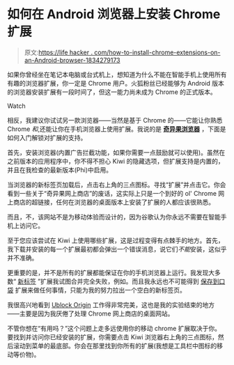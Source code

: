 # 如何在 Android 浏览器上安装 Chrome 扩展

> 原文:[https://life hacker . com/how-to-install-chrome-extensions-on-an-Android-browser-1834279173](https://lifehacker.com/how-to-install-chrome-extensions-on-an-android-browser-1834279173)

如果你曾经坐在笔记本电脑或台式机上，想知道为什么不能在智能手机上使用所有有趣的浏览器扩展，你一定是 Chrome 用户。火狐粉丝已经能够为 Android 版本的浏览器安装扩展有一段时间了，但这一能力尚未成为 Chrome 的正式版本。

Watch

相反，我建议你试试另一款浏览器——当然是基于 Chrome 的——它能让你熟悉 Chrome *和*,还能让你在手机浏览器上使用扩展。我说的是 [**奇异果浏览器**](https://play.google.com/store/apps/details?id=com.kiwibrowser.browser&hl=en_US) ，下面是如何入门解锁对扩展的支持。

首先，安装浏览器(内置广告拦截功能，如果你需要一点鼓励就可以使用)。虽然在之前版本的应用程序中，你不得不担心 Kiwi 的隐藏选项，但扩展支持是内置的，并且在我检查的最新版本(Phi)中启用。

当浏览器的新标签页加载后，点击右上角的三点图标。寻找“扩展”并点击它。你会看到一些关于“奇异果网上商店”的废话，这实际上只是一个到好的 ol' Chrome 网上商店的超链接，任何在浏览器的桌面版本上安装了扩展的人都应该很熟悉。

而且，不，该网站不是为移动体验而设计的，因为谷歌认为你永远不需要在智能手机上访问它。

至于您应该尝试在 Kiwi 上使用哪些扩展，这是过程变得有点棘手的地方。首先，我下载并安装的每一个扩展最初都会弹出一个错误消息，说它们*不能*安装，这似乎并不准确。

更重要的是，并不是所有的扩展都能保证在你的手机浏览器上运行。我发现大多数“ [新标签](https://chrome.google.com/webstore/detail/momentum/laookkfknpbbblfpciffpaejjkokdgca?hl=en) ”扩展我试图合并完全失败，例如。而且我永远也不可能得到 [保存到口袋](https://chrome.google.com/webstore/detail/save-to-pocket/niloccemoadcdkdjlinkgdfekeahmflj?hl=en) 扩展来做任何事情，只能为我的努力拉出一个空白的新标签页。

我很高兴地看到 [Ublock Origin](https://chrome.google.com/webstore/detail/ublock-origin/cjpalhdlnbpafiamejdnhcphjbkeiagm?hl=en) 工作得非常完美，这也是我的实验结束的地方——主要是因为我厌倦了处理 Chrome 网上商店的桌面网站。

不管你想在“有用吗？”这个问题上走多远使用你的移动 chrome 扩展取决于你。要找到并访问你已经安装的扩展，你需要点击 Kiwi 浏览器右上角的三点图标，然后滚动到菜单的最底部。你会在那里找到你所有的扩展(我想是工具栏中图标的移动等价物)。